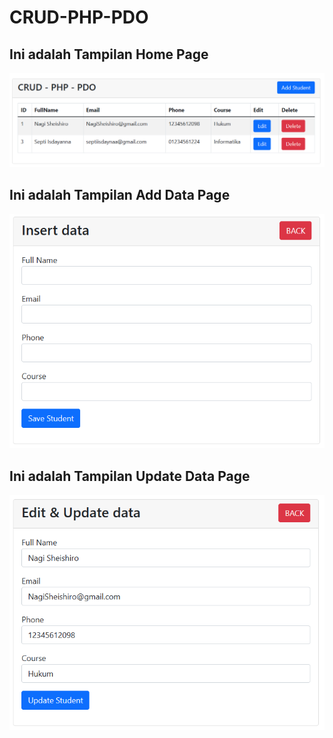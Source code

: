# CRUD-PHP-PDO


## Ini adalah Tampilan Home Page
![Home Page](https://github.com/septiisdayanna/CRUD-PHP-PDO/blob/main/Tampilan%20CRUD/Tampilan%20Awal.png)

## Ini adalah Tampilan Add Data Page
![Add Data Page](https://github.com/septiisdayanna/CRUD-PHP-PDO/blob/main/Tampilan%20CRUD/Tampilan%20Add%20Data.png)

## Ini adalah Tampilan Update Data Page
![Update Data Page](https://github.com/septiisdayanna/CRUD-PHP-PDO/blob/main/Tampilan%20CRUD/Tampilan%20Update%20Data.png)

